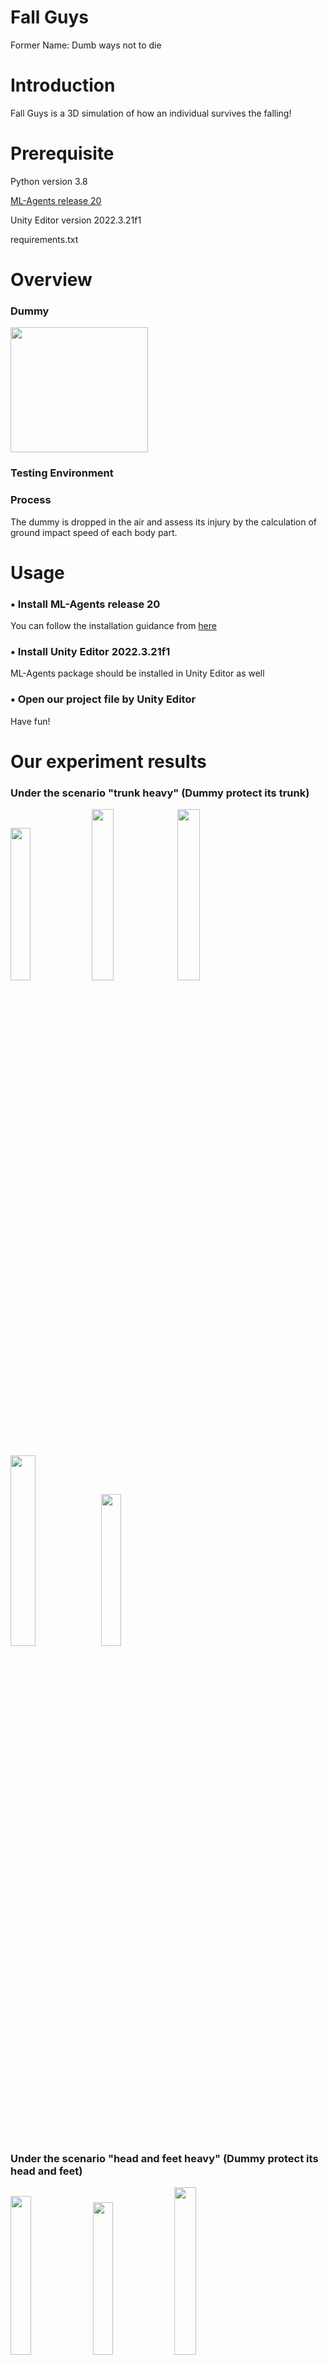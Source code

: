 # Fall Guys
Former Name: Dumb ways not to die
# Introduction
Fall Guys is a 3D simulation of how an individual survives the falling!

# Prerequisite
Python version 3.8

[ML-Agents release 20](https://github.com/Unity-Technologies/ml-agents/tree/release_20_post)

Unity Editor version 2022.3.21f1

requirements.txt

# Overview
### Dummy

<img width="220" height="200" src=https://github.com/lobsterglep/AI_project/assets/156586679/e2c93355-251d-46cc-9868-41e2332ec1d1>

### Testing Environment

### Process
The dummy is dropped in the air and assess its injury by the calculation of ground impact speed of each body part.

# Usage
### • Install ML-Agents release 20
You can follow the installation guidance from [here](https://github.com/Unity-Technologies/ml-agents/blob/release_20_post/docs/Installation.md)

### • Install Unity Editor 2022.3.21f1
ML-Agents package should be installed in Unity Editor as well

### • Open our project file by Unity Editor
Have fun!

# Our experiment results 
### Under the scenario "trunk heavy" (Dummy protect its trunk)
<img width="25%" height="25%" src=https://github.com/lobsterglep/AI_project/assets/156586679/eb4a4f44-cbce-43c7-a3ce-c391a8a1af99>
<img width="26.5%" height="26.5%" src=https://github.com/lobsterglep/AI_project/assets/156586679/639c4394-b5ae-4b98-89c9-33a7d87a1421>
<img width="26.5%" height="26.5%" src=https://github.com/lobsterglep/AI_project/assets/156586679/8d0500e8-c8ee-402c-ad7e-5443da276bf3>
<img width="28%" height="28%" src=https://github.com/lobsterglep/AI_project/assets/156586679/9e30af0f-4d24-4c88-a23a-5641175feccf>
<img width="25%" height="25%" src=https://github.com/lobsterglep/AI_project/assets/156586679/fb1fd48b-304d-40d9-9f73-be7947ccda53>

### Under the scenario "head and feet heavy" (Dummy protect its head and feet)
<img width="25.5%" height="25.5%" src=https://github.com/lobsterglep/AI_project/assets/156586679/ff5bb7ca-b463-44f2-b8b7-1465089a0d8b>
<img width="25%" height="25%" src=https://github.com/lobsterglep/AI_project/assets/156586679/08f4146e-b2e5-4076-aa62-c45dd52c3b27>
<img width="26.2%" height="26.2%" src=https://github.com/lobsterglep/AI_project/assets/156586679/c3ffc78f-559d-4634-a450-c25568487fdc>
<img width="25%" height="25%" src=https://github.com/lobsterglep/AI_project/assets/156586679/c326a2a7-e30b-402b-9dca-04c96c16219f>
<img width="25.8%" height="25.8%" src=https://github.com/lobsterglep/AI_project/assets/156586679/bdf8edbe-3349-431f-8a89-8e1d7907769f>








